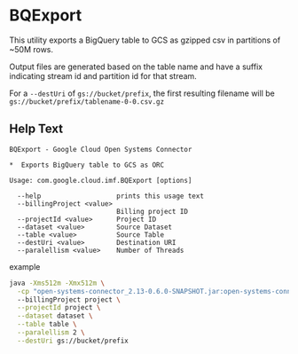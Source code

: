 # BQExport

This utility exports a BigQuery table to GCS
as gzipped csv in partitions of ~50M rows.

Output files are generated based on the table name and
have a suffix indicating stream id and partition id for that stream.

For a `--destUri` of `gs://bucket/prefix`, the first
resulting filename will be `gs://bucket/prefix/tablename-0-0.csv.gz`


## Help Text

```
BQExport - Google Cloud Open Systems Connector

*  Exports BigQuery table to GCS as ORC

Usage: com.google.cloud.imf.BQExport [options]

  --help                   prints this usage text
  --billingProject <value>
                           Billing project ID
  --projectId <value>      Project ID
  --dataset <value>        Source Dataset
  --table <value>          Source Table
  --destUri <value>        Destination URI
  --paralellism <value>    Number of Threads
```

example

```sh
java -Xms512m -Xmx512m \
  -cp "open-systems-connector_2.13-0.6.0-SNAPSHOT.jar:open-systems-connector-assembly-0.6.0-SNAPSHOT-deps.jar"
  --billingProject project \
  --projectId project \
  --dataset dataset \
  --table table \
  --paralellism 2 \
  --destUri gs://bucket/prefix
```
